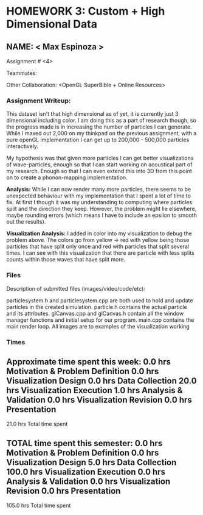 HOMEWORK 3: Custom + High Dimensional Data
==========================================

NAME:  < Max Espinoza >
-----------------------

Assignment # <4>


Teammates:
<None>

Other Collaboration:
<OpenGL SuperBible + Online Resources>


### Assignment Writeup:

This dataset isn't that high dimensional as of yet, it is currently just 3 dimensional including color. 
I am doing this as a part of research though, so the progress made is in increasing the number of particles
I can generate. While I maxed out 2,000 on my thinkpad on the previous assignment, with a pure openGL
implementation I can get up to 200,000 - 500,000 particles interactively.

My hypothesis was that given more particles I can get better visualizations of wave-particles, enough so that I can 
start working on acoustical part of my research. Enough so that I can even extend this into 3D from this point on to
create a phonon-mapping implementation. 

<b>Analysis:</b> While I can now render many more particles, there seems to be unexpected behaviour with my implementation
that I spent a lot of time to fix. At first I though it was my understanding to computing where particles split and the
direction they keep. However, the problem might lie elsewhere, maybe rounding errors 
(which means I have to include an epsilon to smooth out the results).

<b>Visualization Analysis:</b> I added in color into my visualization to debug the problem above. The colors go from
yellow -> red with yellow being those particles that have split only once and red with particles that split several times.
I can see with this visualization that there are particle with less splits counts within those waves that have split more.


### Files
Description of submitted files (images/video/code/etc):

particlesystem.h and particlesystem.cpp are both used to hold and update particles in the created simulation.
particle.h contains the actual particle and its attributes. 
glCanvas.cpp and glCanvas.h contain all the window manager functions and initial setup for our program.
main.cpp contains the main render loop.
All images are to examples of the visualization working

### Times
Approximate time spent this week:
 0.0 hrs   Motivation & Problem Definition 
 0.0 hrs   Visualization Design 
 0.0 hrs   Data Collection 
 20.0 hrs  Visualization Execution
 1.0 hrs   Analysis & Validation
 0.0 hrs   Visualization Revision
 0.0 hrs   Presentation
------------------------------------------------
 21.0 hrs   Total time spent


TOTAL time spent this semester:
 0.0 hrs   Motivation & Problem Definition 
 0.0 hrs   Visualization Design 
 5.0 hrs     Data Collection 
 100.0 hrs   Visualization Execution
 0.0 hrs   Analysis & Validation
 0.0 hrs   Visualization Revision
 0.0 hrs   Presentation
------------------------------------------------
 105.0 hrs   Total time spent


